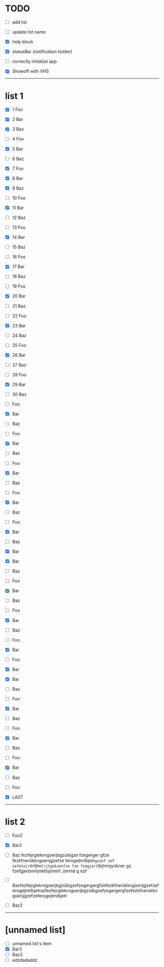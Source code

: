 # TODO

- [ ] add list
- [ ] update list name
- [x] help block
- [x] statusBar (notification holder)
- [ ] correctly initialize app
- [x] Showoff with VHS


---

# list 1

- [x] 1 Foo
- [x] 2 Bar
- [x] 3 Baz
- [ ] 4 Foo
- [x] 5 Bar
- [ ] 6 Baz
- [x] 7 Foo
- [x] 8 Bar
- [x] 9 Baz
- [ ] 10 Foo
- [x] 11 Bar
- [ ] 12 Baz
- [ ] 13 Foo
- [x] 14 Bar
- [ ] 15 Baz
- [ ] 16 Foo
- [x] 17 Bar
- [ ] 18 Baz
- [ ] 19 Foo
- [x] 20 Bar
- [ ] 21 Baz
- [ ] 22 Foo
- [x] 23 Bar
- [ ] 24 Baz
- [ ] 25 Foo
- [x] 26 Bar
- [ ] 27 Baz
- [ ] 28 Foo
- [x] 29 Bar
- [ ] 30 Baz
- [ ] Foo
- [x] Bar
- [ ] Baz
- [ ] Foo
- [x] Bar
- [ ] Baz
- [ ] Foo
- [x] Bar
- [ ] Baz
- [ ] Foo
- [x] Bar
- [ ] Baz
- [ ] Foo
- [x] Bar
- [ ] Baz
- [x] Bar
- [x] Bar
- [ ] Baz
- [ ] Foo
- [x] Bar
- [ ] Baz
- [ ] Foo
- [x] Bar
- [ ] Baz
- [ ] Foo
- [x] Bar
- [ ] Foo
- [x] Bar
- [x] Bar
- [ ] Baz
- [ ] Foo
- [x] Bar
- [ ] Baz
- [ ] Foo
- [x] Bar
- [ ] Baz
- [ ] Foo
- [x] Bar
- [ ] Baz
- [ ] Foo
- [x] LAST


---

# list 2

- [ ] Foo2
- [x] Bar2
- [ ] Baz fezfejrglekrngoerjbgzùibgze fzegerger gfze fezkfnerùkkngùerijgzefze ferogejtmlbjetr`gnzef zef zefmlejr`ôrtjh`mlrjtgùkzenfze fze fzegjert`lbjlmnjyùkner gz fzefgjerbmlrjmkltùjnmlrt`,bmrtd g ezf
- [ ] Bazfezfejrglekrngoerjbgzùibgzefzegergergfzefezkfnerùkkngùerijgzefzeferogejtmlbjetrazfezfejrglekrngoerjbgzùibgzefzegergergfzefezkfnerùkkngùerijgzefzeferogejtmlbjetr
- [ ] Baz2


---

# [unnamed list]

- [ ] unnamed list's item
- [x] Bar3
- [ ] Baz3
- [ ] edzdadaddz
